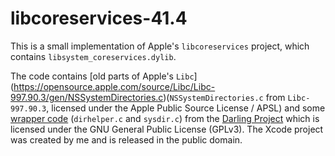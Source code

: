 # libcoreservices-41.4

This is a small implementation of Apple's `libcoreservices` project, which contains `libsystem_coreservices.dylib`.

The code contains [old parts of Apple's `Libc`] (https://opensource.apple.com/source/Libc/Libc-997.90.3/gen/NSSystemDirectories.c)(`NSSystemDirectories.c` from `Libc-997.90.3`, licensed under the Apple Public Source License / APSL) and some [wrapper code](https://github.com/darlinghq/darling/tree/master/src/libsystem_coreservices) (`dirhelper.c` and `sysdir.c`) from the [Darling Project](https://darlinghq.org) which is licensed under the GNU General Public License (GPLv3). The Xcode project was created by me and is released in the public domain.